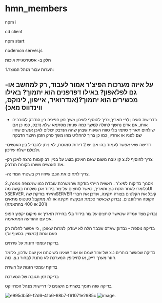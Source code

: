 # hmn_members
npm i 

cd client 

npm start 

nodemon server.js 






חלק ב- אסטרטגיית איכות


1.הערות עבור מנהל המוצר:

-על איזה מערכות הפיצ'ר אמור לעבוד, רק למחשב או גם לפלאפון? באילו דפדפנים הוא יתמוך? באילו מכשירים הוא יתמוך?(אנדרואיד, אייפון, לינוקס, ווינדווס מאכ) 
-
- בדרישת האיכון לפי תאריך,צריך להוסיף לאיכון משך זמן חפיפה בין הנדבק לסובבים אותו, אם אדם נחשף לחולה למשך כמה שניות מסתמא שלא נדבק, כמו כן אם שולחים תאריך סתמי בלי טווח השעות שבהן שהה הנדבק יכולים לאכן אנשים שהיו שם לפניו או אחריו, כמו כן צריך להחליט מהו משך פרק הזמן היוצר הדבקה

-דרישה שאי אפשר לעמוד בה: אם יש 2 דירות סמוכות, לא ניתן להבדיל בין האנשים ולכולם ישלח עידכון.

-צריך להוסיף לנ.צ קו גובה משום שאם האיכון בוצע על בניין רב קומות נרצה לאכן רק את האנשים ששהו בקומת הנדבק.

-צריך לתחום את הנ.צ שיהיו רק בשטחי המדינה.

2.מסמך בדיקות לפיצ'ר
:
ראשית הייתי בודקת שהמערכת עובדת כמו שמצופה ממנה, כלומר: לאחר הזנת נ.צ ותאריך, כאשר לוחצים על צור בידוד אכן נשלחת בקשה מהUI לSERVER, והייתי בודקת שהSERVER קיבל את הקלטים בצורה תקינה, ועדכן את חברי הקופה הרלוונטים. נבדוק שכאשר סכמת הבקשה תקינה או לא מתקבל סטטוס מתאים (201 או 400 בהתאמה)

נבדוק מצד עמדה שכאשר לוחצים על צור בידוד בלי בחירת תאריך או מיקום יקפוץ הפופ אפ עם ההודעה המתאימה.

בדיקה נוספת - נבדוק שאדם שכבר חלה לא יעודכן למרות שאוכן , כי אפשר לחלות רק פעם אחת (כמצויין בסעיף א')

בדיקת עומסי הזנות על שרתים

בדיקה שכאשר בוחרים נ.צ של אזור שמם או אזור שאינו בשיטחנו אין שום עדכון, כלומר חוזר מערך רייק, או לחילופין המערכת לא נותנת לבחור נ.צ. כזה.

בדיקת עומסי הזנות על השרת

בדיקת זמן תגובה של המערכת

בדיקה שזה תומך בשרתים השונים לי דרישות מנהל הפרוייקט


![e995db59-f2d6-41b6-98b7-f61071e2985c](https://github.com/hannaElkayam/hmn_members/assets/107616389/a97a9c4a-082b-403e-8727-c4cb270f52a5)
![image](https://github.com/hannaElkayam/hmn_members/assets/107616389/c2a950a6-a407-4a63-bf1a-22b73c051203).

